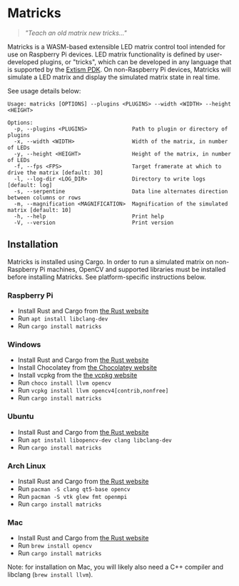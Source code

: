 # Matricks

> _"Teach an old matrix new tricks..."_

Matricks is a WASM-based extensible LED matrix control tool intended for use on Raspberry Pi devices.
LED matrix functionality is defined by user-developed plugins, or "tricks", which can be developed in any language that 
is supported by the [Extism PDK](https://extism.org/docs/category/write-a-plug-in). 
On non-Raspberry Pi devices, Matricks will simulate a LED matrix and display the simulated matrix state in real time.

See usage details below:

```
Usage: matricks [OPTIONS] --plugins <PLUGINS> --width <WIDTH> --height <HEIGHT>

Options:
  -p, --plugins <PLUGINS>              Path to plugin or directory of plugins
  -x, --width <WIDTH>                  Width of the matrix, in number of LEDs
  -y, --height <HEIGHT>                Height of the matrix, in number of LEDs
  -f, --fps <FPS>                      Target framerate at which to drive the matrix [default: 30]
  -l, --log-dir <LOG_DIR>              Directory to write logs [default: log]
  -s, --serpentine                     Data line alternates direction between columns or rows
  -m, --magnification <MAGNIFICATION>  Magnification of the simulated matrix [default: 10]
  -h, --help                           Print help
  -V, --version                        Print version
```

## Installation
Matricks is installed using Cargo. 
In order to run a simulated matrix on non-Raspberry Pi machines, 
OpenCV and supported libraries must be installed before installing Matricks.
See platform-specific instructions below.

### Raspberry Pi
- Install Rust and Cargo from [the Rust website](https://rustup.rs)
- Run `apt install libclang-dev`
- Run `cargo install matricks`

### Windows
- Install Rust and Cargo from [the Rust website](https://rustup.rs)
- Install Chocolatey from [the Chocolatey website](https://chocolatey.org/install)
- Install vcpkg from the [the vcpkg website](https://vcpkg.io/en/getting-started.html)
- Run `choco install llvm opencv`
- Run `vcpkg install llvm opencv4[contrib,nonfree]`
- Run `cargo install matricks`

### Ubuntu
- Install Rust and Cargo from [the Rust website](https://rustup.rs)
- Run `apt install libopencv-dev clang libclang-dev`
- Run `cargo install matricks`

### Arch Linux
- Install Rust and Cargo from [the Rust website](https://rustup.rs)
- Run `pacman -S clang qt5-base opencv`
- Run `pacman -S vtk glew fmt openmpi`
- Run `cargo install matricks`

### Mac
- Install Rust and Cargo from [the Rust website](https://rustup.rs)
- Run `brew install opencv`
- Run `cargo install matricks`

Note: for installation on Mac, you will likely also need a C++ compiler and libclang (`brew install llvm`).

